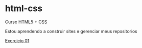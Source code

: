# html-css
 Curso HTML5 + CSS

Estou aprendendo a construir sites e gerenciar meus repositorios

<a href="exercicios/desafios/desafio1">Exercicio 01</a>
